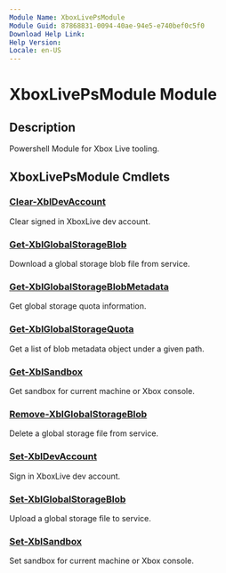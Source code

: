 ```yaml
---
Module Name: XboxLivePsModule
Module Guid: 87868831-0094-40ae-94e5-e740bef0c5f0
Download Help Link: 
Help Version: 
Locale: en-US
---
```


# XboxLivePsModule Module
## Description
Powershell Module for Xbox Live tooling.

## XboxLivePsModule Cmdlets
### [Clear-XblDevAccount](Clear-XblDevAccount.md)
Clear signed in XboxLive dev account.

### [Get-XblGlobalStorageBlob](Get-XblGlobalStorageBlob.md)
Download a global storage blob file from service.

### [Get-XblGlobalStorageBlobMetadata](Get-XblGlobalStorageBlobMetadata.md)
Get global storage quota information. 

### [Get-XblGlobalStorageQuota](Get-XblGlobalStorageQuota.md)
Get a list of blob metadata object under a given path.

### [Get-XblSandbox](Get-XblSandbox.md)
Get sandbox for current machine or Xbox console.

### [Remove-XblGlobalStorageBlob](Remove-XblGlobalStorageBlob.md)
Delete a global storage file from service.

### [Set-XblDevAccount](Set-XblDevAccount.md)
Sign in XboxLive dev account.

### [Set-XblGlobalStorageBlob](Set-XblGlobalStorageBlob.md)
Upload a global storage file to service.

### [Set-XblSandbox](Set-XblSandbox.md)
Set sandbox for current machine or Xbox console.

